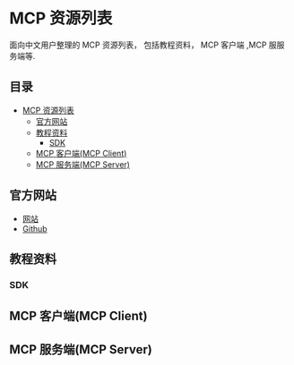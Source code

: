 # MCP 资源列表
面向中文用户整理的 MCP 资源列表， 包括教程资料， MCP 客户端 ,MCP 服服务端等.

<!-- 目录由 https://github.com/pbzweihander/markdown-toc 工具生成 -->


## 目录

- [MCP 资源列表](#mcp-%E8%B5%84%E6%BA%90%E5%88%97%E8%A1%A8)
    - [官方网站](#%E5%AE%98%E6%96%B9%E7%BD%91%E7%AB%99)
    - [教程资料](#%E6%95%99%E7%A8%8B%E8%B5%84%E6%96%99)
        - [SDK](#sdk)
    - [MCP 客户端(MCP Client)](#mcp-%E5%AE%A2%E6%88%B7%E7%AB%AF(mcp-client))
    - [MCP 服务端(MCP Server)](#mcp-%E6%9C%8D%E5%8A%A1%E7%AB%AF(mcp-server))

## 官方网站

- [网站](https://modelcontextprotocol.io/introduction)
- [Github](https://github.com/modelcontextprotocol)

## 教程资料

### SDK


## MCP 客户端(MCP Client)

## MCP 服务端(MCP Server)